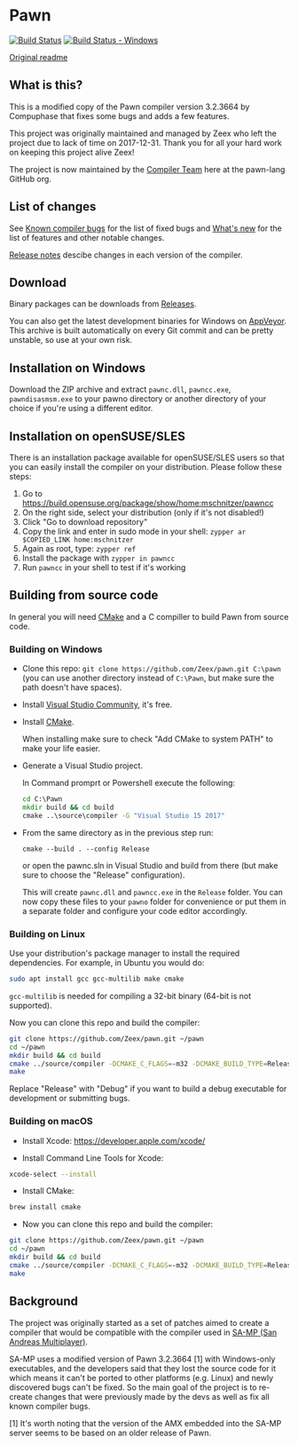 # Pawn

[![Build Status][build_status]][build] [![Build Status - Windows][build_status_win]][build_win]

[Original readme](readme_compuphase.txt)

## What is this?

This is a modified copy of the Pawn compiler version 3.2.3664 by Compuphase that fixes some bugs and adds a few features.

This project was originally maintained and managed by Zeex who left the project due to lack of time on 2017-12-31. Thank you for all your hard work on keeping this project alive Zeex!

The project is now maintained by the [Compiler Team](https://github.com/orgs/pawn-lang/teams/compiler) here at the pawn-lang GitHub org.

## List of changes

See [Known compiler bugs](../../wiki/Known-compiler-bugs) for the list of fixed bugs and [What's new](../../wiki/What's-new) for the list of features and other notable changes.

[Release notes](https://github.com/pawn-lang/compiler/releases) descibe changes in each version of the compiler.

## Download

Binary packages can be downloads from [Releases](https://github.com/pawn-lang/compiler/releases). 

You can also get the latest development binaries for Windows on [AppVeyor](https://ci.appveyor.com/project/pawn-lang/compiler/branch/master/artifacts). This archive is built automatically on every Git commit and can be pretty unstable, so use at your own risk.

## Installation on Windows

Download the ZIP archive and extract `pawnc.dll`, `pawncc.exe`, `pawndisasmsm.exe` to your pawno directory or another directory of your choice if you're using a different editor.

## Installation on openSUSE/SLES

There is an installation package available for openSUSE/SLES users so that you can easily install the compiler on your distribution. Please follow these steps:

1. Go to https://build.opensuse.org/package/show/home:mschnitzer/pawncc
2. On the right side, select your distribution (only if it's not disabled!)
3. Click "Go to download repository"
4. Copy the link and enter in sudo mode in your shell: `zypper ar $COPIED_LINK home:mschnitzer`
5. Again as root, type: `zypper ref`
6. Install the package with `zypper in pawncc`
7. Run `pawncc` in your shell to test if it's working

## Building from source code

In general you will need [CMake](https://cmake.org/) and a C compiller to build Pawn from source code.

### Building on Windows

* Clone this repo: `git clone https://github.com/Zeex/pawn.git C:\pawn` (you can use another directory instead of `C:\Pawn`, but make sure the path doesn't have spaces).
* Install [Visual Studio Community](https://www.visualstudio.com/vs/community/), it's free.
* Install [CMake](https://cmake.org/).

  When installing make sure to check "Add CMake to system PATH" to make your life easier.

* Generate a Visual Studio project.

  In Command promprt or Powershell execute the following:

  ```cmd
  cd C:\Pawn
  mkdir build && cd build
  cmake ..\source\compiler -G "Visual Studio 15 2017"
  ```

* From the same directory as in the previous step run:

  ```
  cmake --build . --config Release
  ```

  or open the pawnc.sln in Visual Studio and build from there (but make sure to choose the "Release" configuration).

  This will create `pawnc.dll` and `pawncc.exe` in the `Release` folder. You can now copy these files to your `pawno` folder for convenience or put them in a separate folder and configure your code editor accordingly.

### Building on Linux

Use your distribution's package manager to install the required dependencies. For example, in Ubuntu you would do:

```sh
sudo apt install gcc gcc-multilib make cmake
```

`gcc-multilib` is needed for compiling a 32-bit binary (64-bit is not supported).

Now you can clone this repo and build the compiler:

```sh
git clone https://github.com/Zeex/pawn.git ~/pawn
cd ~/pawn
mkdir build && cd build
cmake ../source/compiler -DCMAKE_C_FLAGS=-m32 -DCMAKE_BUILD_TYPE=Release
make
```

Replace "Release" with "Debug" if you want to build a debug executable for development or submitting bugs.

### Building on macOS

* Install Xcode: https://developer.apple.com/xcode/

* Install Command Line Tools for Xcode:

```sh
xcode-select --install
```

* Install CMake:

```sh
brew install cmake
```

* Now you can clone this repo and build the compiler:

```sh
git clone https://github.com/Zeex/pawn.git ~/pawn
cd ~/pawn
mkdir build && cd build
cmake ../source/compiler -DCMAKE_C_FLAGS=-m32 -DCMAKE_BUILD_TYPE=Release
make
```

## Background

The project was originally started as a set of patches aimed to create a compiler that would be compatible with the compiler used in [SA-MP (San Andreas Multiplayer)](http://sa-mp.com/).

SA-MP uses a modified version of Pawn 3.2.3664 [1] with Windows-only executables, and the developers said that they lost the source code for it which means it can't be ported to other platforms (e.g. Linux) and newly discovered bugs can't be fixed. So the main goal of the project is to re-create changes that were previously made by the devs as well as fix all known compiler bugs.

[1] It's worth noting that the version of the AMX embedded into the SA-MP server seems to be based on an older release of Pawn.

[build]: https://travis-ci.org/pawn-lang/compiler
[build_status]: https://travis-ci.org/pawn-lang/compiler.svg?branch=master
[build_win]: https://ci.appveyor.com/project/Southclaws/compiler/branch/master
[build_status_win]: https://ci.appveyor.com/api/projects/status/k112tbr1afrkif0n?svg=true

